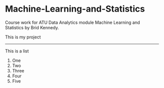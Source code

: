 # Machine-Learning-and-Statistics
Course work for ATU Data Analytics module Machine Learning and Statistics by Brid Kennedy.

This is my project

***

This is a list
1. One
2. Two
3. Three
4. Four
5. Five 
